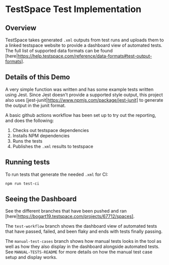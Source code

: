 # TestSpace Test Implementation

## Overview

TestSpace takes generated `.xml` outputs from test runs and uploads them to a linked testspace website to provide a dashboard view of automated tests. The full list of supported data formats can be found [here|https://help.testspace.com/reference/data-formats#test-output-formats].

## Details of this Demo

A very simple function was written and has some example tests written using Jest. Since Jest doesn't provide a supported style output, this project also uses [jest-junit|https://www.npmjs.com/package/jest-junit] to generate the output in the junit format.

A basic github actions workflow has been set up to try out the reporting, and does the following:

1. Checks out testspace dependencies
1. Installs NPM dependencies
1. Runs the tests
1. Publishes the `.xml` results to testspace

## Running tests

To run tests that generate the needed `.xml` for CI:

```
npm run test-ci
```

## Seeing the Dashboard

See the different branches that have been pushed and ran [here|https://bogart19.testspace.com/projects/67712/spaces].

The `test-workflow` branch shows the dashboard view of automated tests that have passed, failed, and been flaky and ends with tests finally passing.

The `manual-test-cases` branch shows how manual tests looks in the tool as well as how they also display in the dashboard alongside automated tests. See `MANUAL-TESTS-README` for more details on how the manual test case setup and display works.
